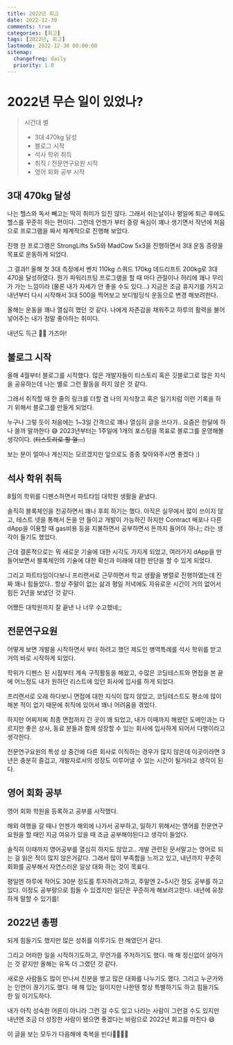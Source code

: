```yaml
---
title: 2022년 회고
date: 2022-12-30
comments: true
categories: [회고]
tags: [2022년, 회고]
lastmode: 2022-12-30 00:00:00
sitemap:
  changefreq: daily
  priority: 1.0
---
```


# 2022년 무슨 일이 있었나?

> 시간대 별
>
> - 3대 470kg 달성
> - 블로그 시작
> - 석사 학위 취득
> - 취직 / 전문연구요원 시작
> - 영어 회화 공부 시작

## 3대 470kg 달성

나는 헬스와 독서 빼고는 딱히 취미가 있진 않다.
그래서 쉬는날이나 평일에 퇴근 후에도 헬스를 꾸준히 하는 편이다. 그런데 언젠가 부터 증량 욕심이 꽤나 생기면서 작년에 처음으로 프로그램을 짜서 체계적으로 진행해 보았다.

진행 한 프로그램은 StrongLifts 5x5와 MadCow 5x3을 진행하면서 3대 운동 증량을 목표로 운동하게 되었다.

그 결과!! 올해 첫 3대 측정에서 벤치 110kg 스쿼드 170kg 데드리프트 200kg로 3대 470을 달성하였다. 뭔가 파워리프팅 프로그램을 할 때 마다 관절이나 허리에 꽤나 무리가 가는 느낌이라 (물론 내가 자세가 안 좋을 수도 있다...) 지금은 조금 휴지기를 가지고 내년부터 다시 시작해서 3대 500을 찍어보고 보디빌딩식 운동으로 변경 해보려한다.

올해는 운동을 꽤나 열심히 했던 것 같다. 나에게 자존감을 채워주고 하루의 활력을 불어넣어주는 내가 정말 좋아하는 취미다.

내년도 득근 💪🏻 가즈아!

## 불로그 시작

올해 4월부터 블로그를 시작했다. 많은 개발자들이 티스토리 혹은 깃블로그로 많은 지식을 공유하는데 나는 별로 그런 활동을 하지 않은 것 같다.

그래서 취직할 때 한 줄의 링크를 더할 겸 나의 지식창고 혹은 일기치럼 이런 기록을 하기 위해서 블로그를 만들게 되었다.

누구나 그렇 듯이 처음에는 1~3일 간격으로 꽤나 열심히 글을 쓰다가.. 요즘은 한달에 하나 쓸까 말까한다 😅 2023년부터는 1주일에 1개의 포스팅을 목표로 블로그를 운영해볼 생각이다.
(~~티스토리로 할 껄...~~)

보는 분이 얼마나 계신지는 모르겠지만 앞으로도 종종 찾아와주시면 좋겠다 :)

## 석사 학위 취득

8월의 학위를 디펜스하면서 파트타임 대학원 생활을 끝냈다.

솔직히 블록체인을 전공하면서 꽤나 후회 하기는 했다. 아직은 실무에서 많이 쓰이지 않고, 테스트 넷을 통해서 돈을 안 들이고 개발이 가능하긴 하지만 Contract 배포나 다른 dApp을 이용할 때 gas비용 등을 지불하면서 공부하면서 돈까지 들어야 하나;; 라는 생각이 들기도 했었다.

근데 결론적으로는 뭐 새로운 기술에 대한 시각도 가지게 되었고, 여러가지 dApp을 만들어보면서 블록체인의 기술에 대한 확신과 미래에 대한 판단을 할 수 있게 되었다.

그리고 파트타임이다보니 프리랜서로 근무하면서 학교 생활을 병렬로 진행하였는데 진짜 꽤나 힘들었다..
항상 주말이 없는 삶과 평일 저녁에도 자유로운 시간이 거의 없어서 힘든 2년을 보냈던 것 같다.

어쨌든 대학원까지 잘 끝낸 나 너무 수고했네;;

## 전문연구요원

어떻게 보면 개발을 시작하면서 부터 하려고 했던 제도인 병역특례를 석사 학위를 받고 거의 바로 시작하게 되었다.

학위가 디펜스 된 시점부터 계속 구직활동을 해왔고, 수많은 코딩테스트와 면접을 본 끝에 어느정도 내가 원하던 리스트에 있던 회사에 입사를 하게 되었다.

프리랜서로 오래 하다보니 면접에 대한 지식이 많지 않았고, 코딩테스트도 평소에 많이 해본 적이 없기 때문에 취직에 있어서 꽤나 어려움을 겪었다.

하지만 어찌저찌 최종 면접까지 간 곳이 꽤 되었고, 내가 이때까지 해왔던 도메인과는 다르지만 좋은 상사, 동료 분들과 함께 성장할 수 있는 회사에 입사하게 되어서 다행이라고 생각한다.

전문연구요원의 특성 상 중간에 다른 회사로 이직하는 경우가 많지 않은데 이곳이라면 3년은 충분히 즐겁고, 개발자로서의 성장도 이루어낼 수 있는 시간이 될거라고 생각이 된다.

## 영어 회화 공부

영어 회화 학원을 등록하고 공부를 시작했다.

해외 여행을 갈 때나 언젠가 해외에 나가서 공부하고, 일하기 위해서는 영어를 전문연구요원을 할 때인 지금 여유가 있을 때 조금 공부해야된다고 생각이 들었다.

솔직히 이때까지 영어공부를 열심히 하지도 않았고.. 개발 관련된 문서말고는 영어로 되는 걸 읽은 적이 많지 않은거같다. 그래서 많이 부족함을 느끼고 있고, 내년까지 꾸준히 회화를 공부해서 자연스러운 일상 대화 하는 것이 목표다.

평일엔 하루에 적어도 30분 정도를 투자하려고하고, 주말엔 2~5시간 정도 공부를 하고 있다.
이정도 공부량으로 힘들 수 있겠지만 일단은 꾸준하게 해보려고한다. 내년에 유창하게 말할 수 있기를!

## 2022년 총평

되게 힘들기도 했지만 많은 성취를 이루기도 한 해였던거 같다.

그리고 어떠한 일을 시작하기도하고, 무언가를 주저하기도 했다. 매 해 정신없이 살아가는 것 같지만 올해는 유독 더 그랬던 것 같다.

새로운 사람들도 많이 만나서 친분을 쌓고 많은 대화를 나누기도 했다. 그리고 누군가와는 인연이 끊기기도 했다.
매 해 있는 일이지만 나한텐 항상 특별하기도 하고 힘들기도 한 일 이기도하다.

내가 아직 성숙한 어른이 아니라 그런 걸 수도 있고 나라는 사람이 그런걸 수도 있지만 내년엔 조금 더 성장한 사람이 됐으면 좋겠다는 바람으로 2022년 회고를 마친다 😄

이 글을 보는 모두가 다음해에 축복을 빈다🥳🥳🥳🥳
